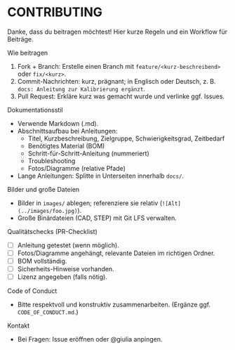 # CONTRIBUTING

Danke, dass du beitragen möchtest! Hier kurze Regeln und ein Workflow für Beiträge.

Wie beitragen
1. Fork + Branch: Erstelle einen Branch mit `feature/<kurz-beschreibend>` oder `fix/<kurz>`.
2. Commit-Nachrichten: kurz, prägnant; in Englisch oder Deutsch, z. B. `docs: Anleitung zur Kalibrierung ergänzt`.
3. Pull Request: Erkläre kurz was gemacht wurde und verlinke ggf. Issues.

Dokumentationsstil
- Verwende Markdown (.md).
- Abschnittsaufbau bei Anleitungen:
  - Titel, Kurzbeschreibung, Zielgruppe, Schwierigkeitsgrad, Zeitbedarf
  - Benötigtes Material (BOM)
  - Schritt-für-Schritt-Anleitung (nummeriert)
  - Troubleshooting
  - Fotos/Diagramme (relative Pfade)
- Lange Anleitungen: Splitte in Unterseiten innerhalb `docs/`.

Bilder und große Dateien
- Bilder in `images/` ablegen; referenziere sie relativ (`![Alt](../images/foo.jpg)`).
- Große Binärdateien (CAD, STEP) mit Git LFS verwalten.

Qualitätschecks (PR-Checklist)
- [ ] Anleitung getestet (wenn möglich).
- [ ] Fotos/Diagramme angehängt, relevante Dateien im richtigen Ordner.
- [ ] BOM vollständig.
- [ ] Sicherheits-Hinweise vorhanden.
- [ ] Lizenz angegeben (falls nötig).

Code of Conduct
- Bitte respektvoll und konstruktiv zusammenarbeiten. (Ergänze ggf. `CODE_OF_CONDUCT.md`.)

Kontakt
- Bei Fragen: Issue eröffnen oder @giulia anpingen.
